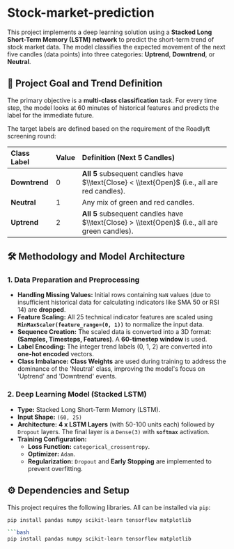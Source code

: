 # Stock-market-prediction
This project implements a deep learning solution using a **Stacked Long Short-Term Memory (LSTM) network** to predict the short-term trend of stock market data. The model classifies the expected movement of the next five candles (data points) into three categories: **Uptrend**, **Downtrend**, or **Neutral**.

## 🎯 Project Goal and Trend Definition

The primary objective is a **multi-class classification** task. For every time step, the model looks at 60 minutes of historical features and predicts the label for the immediate future.

The target labels are defined based on the requirement of the Roadlyft screening round:

| Class Label | Value | Definition (Next 5 Candles) |
| :--- | :--- | :--- |
| **Downtrend** | 0 | **All 5** subsequent candles have $\\text{Close} < \\text{Open}$ (i.e., all are red candles). |
| **Neutral** | 1 | Any mix of green and red candles. |
| **Uptrend** | 2 | **All 5** subsequent candles have $\\text{Close} > \\text{Open}$ (i.e., all are green candles). |

## 🛠️ Methodology and Model Architecture

### 1. Data Preparation and Preprocessing

* **Handling Missing Values:** Initial rows containing `NaN` values (due to insufficient historical data for calculating indicators like SMA 50 or RSI 14) are **dropped**.
* **Feature Scaling:** All 25 technical indicator features are scaled using **`MinMaxScaler(feature_range=(0, 1))`** to normalize the input data.
* **Sequence Creation:** The scaled data is converted into a 3D format: **(Samples, Timesteps, Features)**. A **60-timestep window** is used.
* **Label Encoding:** The integer trend labels (0, 1, 2) are converted into **one-hot encoded** vectors.
* **Class Imbalance:** **Class Weights** are used during training to address the dominance of the 'Neutral' class, improving the model's focus on 'Uptrend' and 'Downtrend' events.

### 2. Deep Learning Model (Stacked LSTM)

* **Type:** Stacked Long Short-Term Memory (LSTM).
* **Input Shape:** `(60, 25)`
* **Architecture:** **4 x LSTM Layers** (with 50-100 units each) followed by `Dropout` layers. The final layer is a `Dense(3)` with **`softmax`** activation.
* **Training Configuration:**
    * **Loss Function:** `categorical_crossentropy`.
    * **Optimizer:** `Adam`.
    * **Regularization:** `Dropout` and **Early Stopping** are implemented to prevent overfitting.

## ⚙️ Dependencies and Setup

This project requires the following libraries. All can be installed via `pip`:
```bash
pip install pandas numpy scikit-learn tensorflow matplotlib

```bash
pip install pandas numpy scikit-learn tensorflow matplotlib

